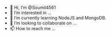 - 👋 Hi, I’m @Soumil4561
- 👀 I’m interested in ...
- 🌱 I’m currently learning NodeJS and MongoDB.
- 💞️ I’m looking to collaborate on ...
- 📫 How to reach me ...

<!---
Soumil4561/Soumil4561 is a ✨ special ✨ repository because its `README.md` (this file) appears on your GitHub profile.
You can click the Preview link to take a look at your changes.
--->
